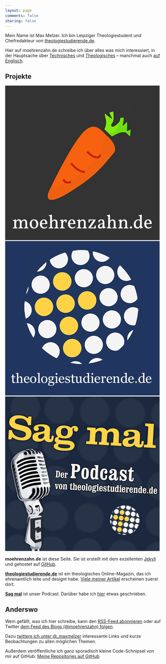 ```yaml
---
layout: page
comments: false
sharing: false
---
```


<div class="profile-outer"><div class="profile-image"></div></div>

Mein Name ist Max Melzer. Ich bin Leipziger Theologiestudent und Chefredakteur von [theologiestudierende.de](http://www.theologiestudierende.de).

Hier auf moehrenzahn.de schreibe ich über alles was mich interessiert, in der Hauptsache über [Technisches](/categories/technologie/) und [Theologisches](/categories/theologie/) – manchmal  auch [auf Englisch](/en/).

## Projekte

<div class="projects">
    <a href="/" target="_blank"><img src="/images/Projekte/moehrenzahn.jpg" /></a><a href="http://www.theologiestudierende.de" target="_blank"><img src="/images/Projekte/theologiestudierende.jpg" /></a><a href="http://www.theologiestudierende.de/category/sag-mal-der-podcast/" target="_blank"><img src="/images/Projekte/sagmal.jpg" /></a>
</div>

**moehrenzahn.de** ist diese Seite. Sie ist erstellt mit dem exzellenten [Jekyll](http://jekyllrb.com) und gehostet auf [GitHub](https://github.com).

[**theologiestudierende.de**](http://www.theologiestudierende.de/) ist ein theologisches Online-Magazin, das ich ehrenamtlich leite und designt habe. [Viele meiner Artikel](http://www.theologiestudierende.de/author/portalleitung/) erscheinen zuerst dort.

[**Sag mal**](http://www.theologiestudierende.de/category/sag-mal-der-podcast/) ist unser Podcast. Darüber habe ich [hier](/podcasts/) etwas geschrieben.

## Anderswo

Wem gefällt, was ich hier schreibe, kann den [RSS-Feed abonnieren](/feed.xml) oder auf Twitter [dem Feed des Blogs (@moehrenzahn) folgen](https://twitter.com/moehrenzahn).

Dazu [twittere ich unter @_maxmelzer](http://www.twitter.com/_maxmelzer) interessante Links und kurze Beobachtungen zu allen möglichen Themen.

Außerdem veröffentliche ich ganz sporadisch kleine Code-Schnipsel von mir auf GitHub: [Meine Repositories auf GitHub](https://github.com/moehrenzahn)
